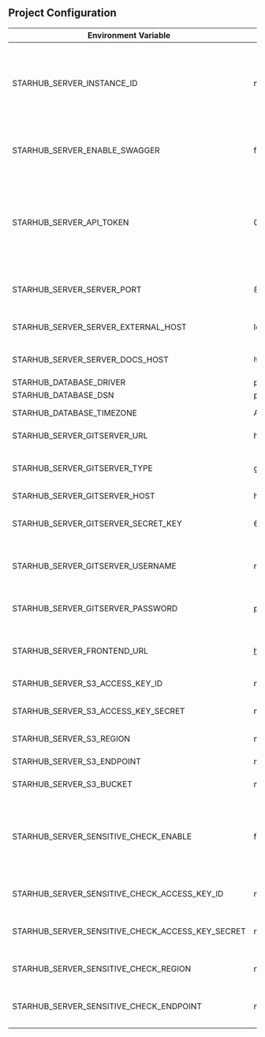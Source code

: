 ## Project Configuration

| Environment Variable | Default Value | Description |
| --- | --- | --- |
| STARHUB_SERVER_INSTANCE_ID | none | A unique instance ID used to identify multiple instances during deployment |
| STARHUB_SERVER_ENABLE_SWAGGER | false | Whether to enable Swagger documentation service |
| STARHUB_SERVER_API_TOKEN | 0c11e6e4f2054444374ba3f0b70de4145935a7312289d404814cd5907c6aa93cc65cd35dbf94e04c13a3dedbf51f1694de84240c8acb7238b54a2c3ac8e87c59 | API token for identity verification with the frontend, it needs to be 128 characters long |
| STARHUB_SERVER_SERVER_PORT | 8080 | Port on which CSGhub Server listens after startup |
| STARHUB_SERVER_SERVER_EXTERNAL_HOST | localhost | Host after CSGhub Server startup |
| STARHUB_SERVER_SERVER_DOCS_HOST | `http://localhost:6636` | Host after Swagger startup |
| STARHUB_DATABASE_DRIVER | pg | Database type |
| STARHUB_DATABASE_DSN | postgresql://postgres:postgres@localhost:5432/STARHUB_SERVER?sslmode=disable | Database DSN |
| STARHUB_DATABASE_TIMEZONE | Asia/Shanghai | Database timezone |
| STARHUB_SERVER_GITSERVER_URL | http://localhost:3000 | Git server address |
| STARHUB_SERVER_GITSERVER_TYPE | gitea | Git server type, currently only supports gitea |
| STARHUB_SERVER_GITSERVER_HOST | http://localhost:3000 | Git server host |
| STARHUB_SERVER_GITSERVER_SECRET_KEY | 619c849c49e03754454ccd4cda79a209ce0b30b3 | Access token for Git server administrator user |
| STARHUB_SERVER_GITSERVER_USERNAME | root | Account of the Git server administrator user |
| STARHUB_SERVER_GITSERVER_PASSWORD | password123 | Password of the Git server administrator user |
| STARHUB_SERVER_FRONTEND_URL | https://portal-stg.opencsg.com | URL after CSGhub frontend project startup |
| STARHUB_SERVER_S3_ACCESS_KEY_ID | none | S3 storage Access key ID |
| STARHUB_SERVER_S3_ACCESS_KEY_SECRET | none | S3 storage Access key Secret |
| STARHUB_SERVER_S3_REGION | none | S3 storage region |
| STARHUB_SERVER_S3_ENDPOINT | none | S3 storage address |
| STARHUB_SERVER_S3_BUCKET | none | S3 storage bucket |
| STARHUB_SERVER_SENSITIVE_CHECK_ENABLE | false | Whether to enable text review (currently only supports Alibaba Cloud content review service) |
| STARHUB_SERVER_SENSITIVE_CHECK_ACCESS_KEY_ID | none | Alibaba Cloud content review Access key ID |
| STARHUB_SERVER_SENSITIVE_CHECK_ACCESS_KEY_SECRET | none | Alibaba Cloud content review Access key secret |
| STARHUB_SERVER_SENSITIVE_CHECK_REGION | none | Alibaba Cloud content review region |
| STARHUB_SERVER_SENSITIVE_CHECK_ENDPOINT | none | Alibaba Cloud content review service address |
